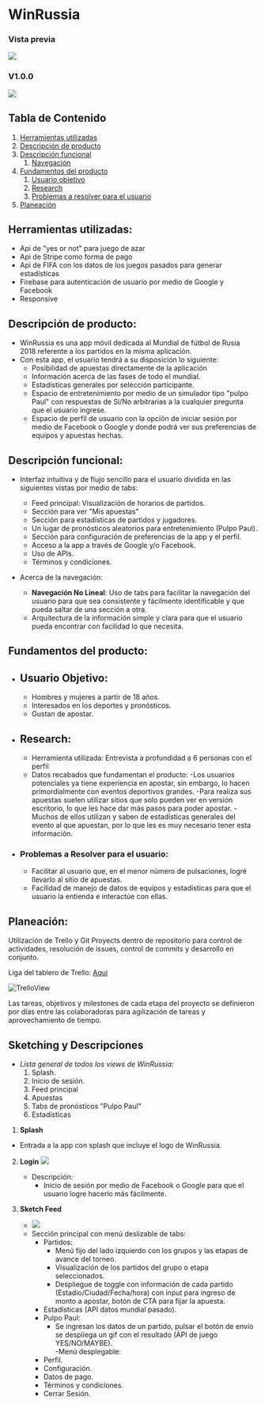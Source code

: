 # WinRussia # 
### Vista previa 

<img src=assets/images/vista.PNG>

### V1.0.0
<img src=assets/images/logo-horizontal.png>

## Tabla de Contenido
1. [Herramientas utilizadas](#herramientas)
1. [Descripción de producto](#descripcion)
2. [Descripción funcional](#descripcion-func)
    1. [Navegación](#navegacion)
3. [Fundamentos del producto](#fundamentos)
    1. [Usuario objetivo](#usuario)
    2. [Research](#research)
    3. [Problemas a resolver para el usuario](#problemas)
4. [Planeación](#planeacion)

## <a name="herramientas"></a> Herramientas utilizadas:
- Api de "yes or not" para juego de azar
- Api de Stripe como forma de pago
- Api de FIFA con los datos de los juegos pasados para generar estadísticas
- Firebase para autenticación de usuario por medio de Google y Facebook
- Responsive 

## <a name="descripcion"></a> Descripción de producto:
- WinRussia es una app móvil dedicada al Mundial de fútbol de Rusia 2018 referente a los partidos en la misma aplicación.
- Con esta app, el usuario tendrá a su disposición lo siguiente:
    - Posibilidad de apuestas directamente de la aplicación 
    - Información acerca de las fases de todo el mundial.
    - Estadísticas generales por selección participante.
    - Espacio de entretenimiento por medio de un simulador tipo "pulpo Paul" con respuestas de Si/No arbitrarias a la cualquier pregunta que el usuario ingrese.
    - Espacio de perfil de usuario con la opción de iniciar sesión por medio de Facebook o Google y donde podrá ver sus preferencias de equipos y apuestas hechas.

## <a name="descripcion-func"></a> Descripción funcional: 

- Interfaz intuitiva y de flujo sencillo para el usuario dividida en las siguientes vistas por medio de tabs:
    - Feed principal: Visualización de horarios de partidos.
    - Sección para ver "Mis apuestas"
    - Sección para estadísticas de partidos y jugadores.
    - Un lugar de pronósticos aleatorios para entretenimiento (Pulpo Paul). 
    - Sección para configuración de preferencias de la app y el perfil.
    - Acceso a la app a través de Google y/o Facebook.   
    - Uso de APIs.
    - Términos y condiciones. 

- <a name="navegacion"></a> Acerca de la navegación:
    - **Navegación No Lineal**: Uso de tabs para facilitar la navegación del usuario para que sea consistente y fácilmente identificable y que pueda saltar de una sección a otra.
    - Arquitectura de la información simple y clara para que el usuario pueda encontrar con facilidad lo que necesita.

## <a name="fundamentos"></a> Fundamentos del producto:

- ## <a name="usuario"></a> Usuario Objetivo:
    - Hombres y mujeres a partir de 18 años.
    - Interesados en los deportes y pronósticos.
    - Gustan de apostar.

- ## <a name="research"></a> Research:
    - Herramienta utilizada: Entrevista a profundidad a 6 personas con el perfil 
    - Datos recabados que fundamentan el producto:
        -Los usuarios potenciales ya tiene experiencia en apostar, sin embargo, lo hacen primordialmente con eventos deportivos grandes.
        -Para realiza sus apuestas suelen utilizar sitios que solo pueden ver en versión escritorio, lo que les hace dar más pasos para poder apostar.
        -Muchos de ellos utilizan y saben de estadísticas generales del evento al que apuestan, por lo que les es muy necesario tener esta información.

- ### <a name="problemas"></a> Problemas a Resolver para el usuario:
    - Facilitar al usuario que, en el menor número de pulsaciones, logré llevarlo al sitio de apuestas.
    - Facilidad de manejo de datos de equipos y estadísticas para que el usuario la entienda e interactúe con ellas.

## <a name="planeacion"></a> Planeación: 

Utilización de Trello y Git Proyects dentro de repositorio para control de actividades, resolución de issues, control de commits y desarrollo en conjunto.

Liga del tablero de Trello: [Aquí](https://trello.com/b/tEWFmgOW/principal-board)  

![TrelloView](/assets/images/trello.png)

Las tareas, objetivos y milestones de cada etapa del proyecto se definieron por días entre las colaboradoras para agilización de tareas y aprovechamiento de tiempo.

## <a name="sketching"></a> Sketching y Descripciones ##

- *Lista general de todos los views de WinRussia*:
    1. Splash.
    2. Inicio de sesión.
    3. Feed principal
    4. Apuestas
    5. Tabs de pronósticos "Pulpo Paul"
    6. Estadísticas

1. <a name="splash"></a>**Splash**
-   Entrada a la app con splash que incluye el logo de WinRussia.
2. <a name="login"></a>**Login**
    <img src=assets/images/Sketches/sketch-login.png>

    - Descripción:
        - Inicio de sesión por medio de Facebook o Google para que el usuario logre hacerlo más fácilmente.

2.  <a name="sketch-login"></a>**Sketch Feed**
    - <img src=assets/images/Sketches/sketch-feed.png>
    - Sección principal con menú deslizable de tabs: 
        - Partidos:
            - Menú fijo del lado izquierdo con los grupos y las etapas de avance del torneo. 
            - Visualización de los partidos del grupo o etapa seleccionados.
            - Despliegue de toggle con información de cada partido (Estadio/Ciudad/Fecha/hora) con input para ingreso de monto a apostar, botón de CTA para fijar la apuesta.   
        - Estadísticas (API datos mundial pasado). 
        - Pulpo Paul: 
            - Se ingresan los datos de un partido, pulsar el botón de envío se despliega un gif con el resultado (ÄPI de juego YES/NO/MAYBE).  
    -Menú desplegable: 
        - Perfil. 
        - Configuración.
        - Datos de pago. 
        - Términos y condiciones.
        - Cerrar Sesión.


